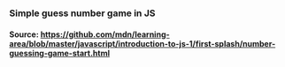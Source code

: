### Simple guess number game in JS

#### Source: https://github.com/mdn/learning-area/blob/master/javascript/introduction-to-js-1/first-splash/number-guessing-game-start.html